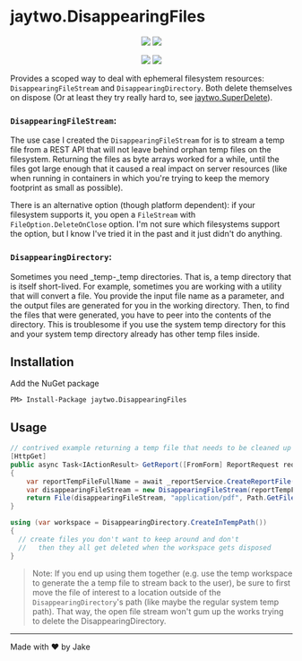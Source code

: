 # jaytwo.DisappearingFiles

<p align="center">
  <a href="https://jenkins.jaytwo.com/job/jaytwo.DisappearingFiles/job/master/" alt="Build Status (master)">
    <img src="https://jenkins.jaytwo.com/buildStatus/icon?job=jaytwo.DisappearingFiles%2Fmaster&subject=build%20(master)" /></a>
  <a href="https://jenkins.jaytwo.com/job/jaytwo.DisappearingFiles/job/develop/" alt="Build Status (develop)">
    <img src="https://jenkins.jaytwo.com/buildStatus/icon?job=jaytwo.DisappearingFiles%2Fdevelop&subject=build%20(develop)" /></a>
</p>

<p align="center">
  <a href="https://www.nuget.org/packages/jaytwo.DisappearingFiles/" alt="NuGet Package jaytwo.DisappearingFiles">
    <img src="https://img.shields.io/nuget/v/jaytwo.DisappearingFiles.svg?logo=nuget&label=jaytwo.DisappearingFiles" /></a>
  <a href="https://www.nuget.org/packages/jaytwo.DisappearingFiles/" alt="NuGet Package jaytwo.DisappearingFiles (beta)">
    <img src="https://img.shields.io/nuget/vpre/jaytwo.DisappearingFiles.svg?logo=nuget&label=jaytwo.DisappearingFiles" /></a>
</p>

Provides a scoped way to deal with ephemeral filesystem resources: `DisappearingFileStream` and `DisappearingDirectory`.  Both
delete themselves on dispose (Or at least they try really hard to, see [jaytwo.SuperDelete](https://github.com/jakegough/jaytwo.superDelete/)).

### `DisappearingFileStream`:

The use case I created the `DisappearingFileStream` for is to stream a temp file from a REST API that will not leave behind 
orphan temp files on the filesystem.  Returning the files as byte arrays worked for a while, until the files got large
enough that it caused a real impact on server resources (like when running in containers in which you're trying to keep
the memory footprint as small as possible).

There is an alternative option (though platform dependent): if  your filesystem supports it, you open a `FileStream` 
with `FileOption.DeleteOnClose` option.  I'm not sure which filesystems support the option, but I know I've tried it in the 
past and it just didn't do anything.

### `DisappearingDirectory`:

Sometimes you need _temp-_temp directories.  That is, a temp directory that is itself short-lived.  For example, sometimes you
are working with a utility that will convert a file.  You provide the input file name as a parameter, and the output files are
generated for you in the working directory.  Then, to find the files that were generated, you have to peer into the contents of
the directory.  This is troublesome if you use the system temp directory for this and your system temp directory already has 
other temp files inside.

## Installation

Add the NuGet package

```
PM> Install-Package jaytwo.DisappearingFiles
```

## Usage

```csharp
// contrived example returning a temp file that needs to be cleaned up after when the job is done
[HttpGet]
public async Task<IActionResult> GetReport([FromForm] ReportRequest request)
{
    var reportTempFileFullName = await _reportService.CreateReportFile(request.StartDate, request.EndDate);
    var disappearingFileStream = new DisappearingFileStream(reportTempFileFullName, FileMode.Open);
    return File(disappearingFileStream, "application/pdf", Path.GetFileName(reportTempFileFullName), false);
}
```

```csharp
using (var workspace = DisappearingDirectory.CreateInTempPath())
{
  // create files you don't want to keep around and don't
  //   then they all get deleted when the workspace gets disposed
}
```

> Note: If you end up using them together (e.g. use the temp workspace to generate the a temp file to stream back
        to the user), be sure to first move the file of interest to a location outside of the `DisappearingDirectory`'s 
        path (like maybe the regular system temp path).  That way, the open file stream won't gum up the works trying to delete
        the DisappearingDirectory.

---

Made with &hearts; by Jake
